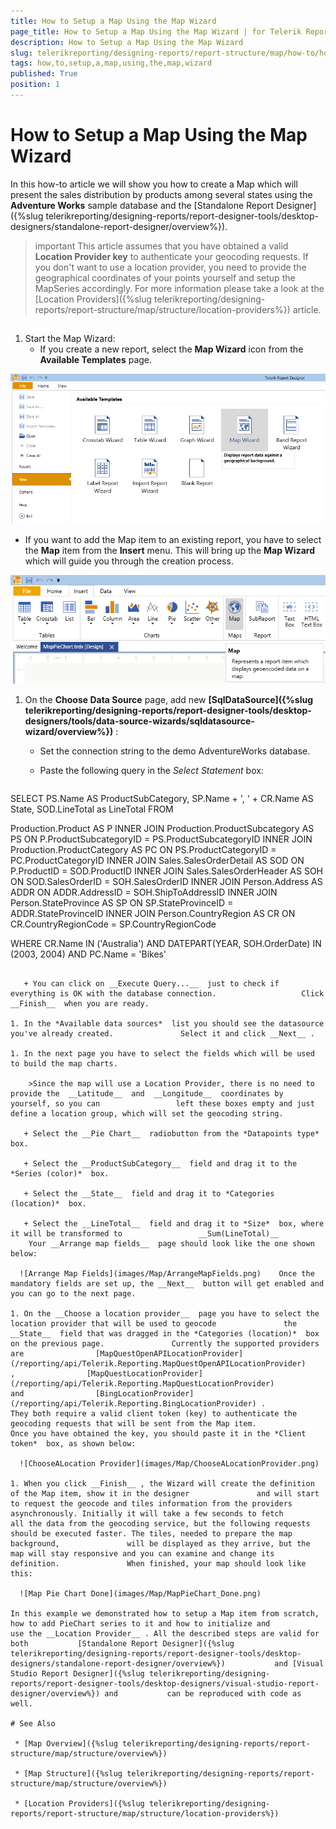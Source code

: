 ```yaml
---
title: How to Setup a Map Using the Map Wizard
page_title: How to Setup a Map Using the Map Wizard | for Telerik Reporting Documentation
description: How to Setup a Map Using the Map Wizard
slug: telerikreporting/designing-reports/report-structure/map/how-to/how-to-setup-a-map-using-the-map-wizard
tags: how,to,setup,a,map,using,the,map,wizard
published: True
position: 1
---
```


# How to Setup a Map Using the Map Wizard



In this how-to article we will show you how to create a Map which will present the sales distribution by products among several states         using the __Adventure Works__  sample database and the [Standalone Report Designer]({%slug telerikreporting/designing-reports/report-designer-tools/desktop-designers/standalone-report-designer/overview%}).       

>important This article assumes that you have obtained a valid  __Location Provider key__  to authenticate your geocoding requests.           If you don't want to use a location provider, you need to provide the geographical coordinates of your points yourself and setup the MapSeries accordingly.           For more information please take a look at the [Location Providers]({%slug telerikreporting/designing-reports/report-structure/map/structure/location-providers%}) article.         

## 

1. Start the Map Wizard:
   + If you create a new report, select the __Map Wizard__  icon from the __Available Templates__  page.                   

  ![Item Template Map Wizard](images/Map/ItemTemplate_MapWizard.png)

   + If you want to add the Map item to an existing report, you have to select the __Map__  item                   from the __Insert__  menu.                   This will bring up the __Map Wizard__  which will guide you through the creation process.                   

  ![Insert Menu Select Map](images/Map/InsertMenu_SelectMap.png)

1. On the __Choose Data Source__  page, add new               __[SqlDataSource]({%slug telerikreporting/designing-reports/report-designer-tools/desktop-designers/tools/data-source-wizards/sqldatasource-wizard/overview%})__ :             
   + Set the connection string to the demo AdventureWorks database.

   + Paste the following query in the *Select Statement*  box:                 

    
      ````sql
SELECT
PS.Name AS ProductSubCategory,
SP.Name + ', ' + CR.Name AS State,
SOD.LineTotal as LineTotal
FROM

Production.Product AS P
INNER JOIN Production.ProductSubcategory AS PS ON P.ProductSubcategoryID = PS.ProductSubcategoryID
INNER JOIN Production.ProductCategory AS PC ON PS.ProductCategoryID = PC.ProductCategoryID
INNER JOIN Sales.SalesOrderDetail AS SOD ON P.ProductID = SOD.ProductID
INNER JOIN Sales.SalesOrderHeader AS SOH ON SOD.SalesOrderID = SOH.SalesOrderID
INNER JOIN Person.Address AS ADDR ON ADDR.AddressID = SOH.ShipToAddressID
INNER JOIN Person.StateProvince AS SP ON SP.StateProvinceID = ADDR.StateProvinceID
INNER JOIN Person.CountryRegion AS CR ON CR.CountryRegionCode = SP.CountryRegionCode

WHERE
CR.Name IN ('Australia')
AND DATEPART(YEAR, SOH.OrderDate) IN (2003, 2004)
AND PC.Name = 'Bikes'
````

   + You can click on __Execute Query...__  just to check if everything is OK with the database connection.                   Click __Finish__  when you are ready.                 

1. In the *Available data sources*  list you should see the datasource you've already created.               Select it and click __Next__ .             

1. In the next page you have to select the fields which will be used to build the map charts.             

    >Since the map will use a Location Provider, there is no need to provide the  __Latitude__  and  __Longitude__  coordinates by yourself, so you can                 left these boxes empty and just define a location group, which will set the geocoding string.               

   + Select the __Pie Chart__  radiobutton from the *Datapoints type*  box.                 

   + Select the __ProductSubCategory__  field and drag it to the *Series (color)*  box.                 

   + Select the __State__  field and drag it to *Categories (location)*  box.                 

   + Select the __LineTotal__  field and drag it to *Size*  box, where it will be transformed to                 __Sum(LineTotal)__ 
    Your __Arrange map fields__  page should look like the one shown below:               

  ![Arrange Map Fields](images/Map/ArrangeMapFields.png)    Once the mandatory fields are set up, the __Next__  button will get enabled and you can go to the next page.             

1. On the __Choose a location provider__  page you have to select the location provider that will be used to geocode               the __State__  field that was dragged in the *Categories (location)*  box on the previous page.               Currently the supported providers are                [MapQuestOpenAPILocationProvider](/reporting/api/Telerik.Reporting.MapQuestOpenAPILocationProvider)                ,                [MapQuestLocationProvider](/reporting/api/Telerik.Reporting.MapQuestLocationProvider)                and                [BingLocationProvider](/reporting/api/Telerik.Reporting.BingLocationProvider) .               They both require a valid client token (key) to authenticate the geocoding requests that will be sent from the Map item.               Once you have obtained the key, you should paste it in the *Client token*  box, as shown below:               

  ![ChooseALocation Provider](images/Map/ChooseALocationProvider.png)

1. When you click __Finish__ , the Wizard will create the definition of the Map item, show it in the designer               and will start to request the geocode and tiles information from the providers asynchronously. Initially it will take a few seconds to fetch               all the data from the geocoding service, but the following requests should be executed faster. The tiles, needed to prepare the map background,               will be displayed as they arrive, but the map will stay responsive and you can examine and change its definition.               When finished, your map should look like this:               

  ![Map Pie Chart Done](images/Map/MapPieChart_Done.png)

In this example we demonstrated how to setup a Map item from scratch, how to add PieChart series to it and how to initialize and           use the __Location Provider__ . All the described steps are valid for both           [Standalone Report Designer]({%slug telerikreporting/designing-reports/report-designer-tools/desktop-designers/standalone-report-designer/overview%})           and [Visual Studio Report Designer]({%slug telerikreporting/designing-reports/report-designer-tools/desktop-designers/visual-studio-report-designer/overview%}) and           can be reproduced with code as well.         

# See Also

 * [Map Overview]({%slug telerikreporting/designing-reports/report-structure/map/structure/overview%})

 * [Map Structure]({%slug telerikreporting/designing-reports/report-structure/map/structure/overview%})

 * [Location Providers]({%slug telerikreporting/designing-reports/report-structure/map/structure/location-providers%})
